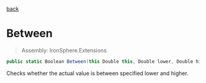 ﻿

[back](/IronSphere.Extensions/DoubleExtension)

# Between

> Assembly: IronSphere.Extensions

```csharp
public static Boolean Between(this Double this, Double lower, Double higher)
```

Checks whether the actual value is between specified lower and higher.

 